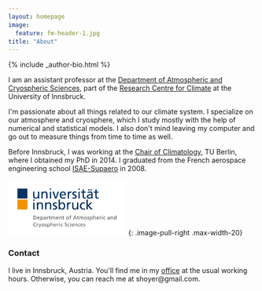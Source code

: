 ```yaml
---
layout: homepage
image:
  feature: fm-header-1.jpg
title: "About"
---
```


<footer role="contentinfo">
  <div class="article-author-bottom">
    {% include _author-bio.html %}
  </div>
</footer>


I am an assistant professor at the
[Department of Atmospheric and Cryospheric Sciences](http://acinn.uibk.ac.at/),
 part of the [Research Centre for Climate](https://www.uibk.ac.at/climate-cryosphere/)
at the University of Innsbruck.

I'm passionate about all things related to our climate system.
I&#160;specialize on our atmosphere and cryosphere, which I study mostly with the help of 
numerical and statistical models. I also don't mind leaving my computer and go out to measure things 
from time to time as well.

Before Innsbruck, I was working at the
[Chair of Climatology](http://www.klima.tu-berlin.de/index.php?show=home_start&lan=en/),
TU Berlin, where I obtained my PhD in 2014.
I graduated from the French aerospace engineering school
[ISAE-Supaero](http://www.isae.fr/en) in 2008.


![ACINN Logo](/images/acinn_logo.png)
{: .image-pull-right .max-width-20}

### Contact
<p>
I live in Innsbruck, Austria. You'll find me in my <a href="http://acinn.uibk.ac.at/persons/fabien_maussion">office</a> at the usual
working hours.  Otherwise, you can reach me at <script>document.write("<n uers=\"znvygb:snovra.znhffvba@hvox.np.ng\">snovra.znhffvba@hvox.np.ng</n>".replace(/[a-zA-Z]/g,function(c){return String.fromCharCode((c<="Z"?90:122)>=(c=c.charCodeAt(0)+13)?c:c-26);}))</script><noscript><span style="unicode-bidi:bidi-override;direction:rtl;">moc.liamg@reyohs</span></noscript>.</p>
